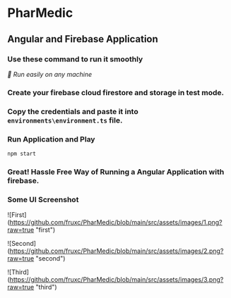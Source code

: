 # PharMedic

## Angular and Firebase Application

### Use these command to run it smoothly

_👀 Run easily on any machine_

### Create your firebase cloud firestore and storage in test mode. 
### Copy the credentials and paste it into `environments\environment.ts` file.

### Run Application and Play

```bash
npm start
```

### Great! Hassle Free Way of Running a Angular Application with firebase.

### Some UI Screenshot

![First] (https://github.com/fruxc/PharMedic/blob/main/src/assets/images/1.png?raw=true "first")


![Second] (https://github.com/fruxc/PharMedic/blob/main/src/assets/images/2.png?raw=true "second")


![Third] (https://github.com/fruxc/PharMedic/blob/main/src/assets/images/3.png?raw=true "third")

